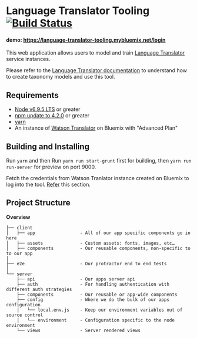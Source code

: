 # Language Translator Tooling [![Build Status](https://travis-ci.org/watson-developer-cloud/language-translator-tooling.svg?branch=master)](https://travis-ci.org/watson-developer-cloud/language-translator-tooling)

#### demo: https://language-translator-tooling.mybluemix.net/login

This web application allows users to model and train [Language Translator](https://console.ng.bluemix.net/catalog/services/language-translator/) service instances.

Please refer to the [Language Translator documentation](https://www.ibm.com/watson/developercloud/doc/language-translator/index.html) to understand how to create taxonomy models and use this tool.

## Requirements

* [Node v6.9.5 LTS](https://nodejs.org/en/blog/release/v6.9.1/) or greater
* [npm update to 4.2.0](https://docs.npmjs.com/getting-started/installing-node) or greater
* [yarn](https://yarnpkg.com/lang/en/docs/install/#mac-tab)
* An instance of [Watson Translator](https://console.ng.bluemix.net/catalog/services/language-translator/) on Bluemix with "Advanced Plan"

## Building and Installing

Run `yarn`
and then
Run `yarn run start-grunt` first for building, then `yarn run run-server` for preview on port 9000.

Fetch the credentials from Watson Tranlator instance created on Bluemix to log into the tool. [Refer](http://www.ibm.com/watson/developercloud/doc/language-translator/tooling.shtml#credentials) this section.

## Project Structure

**Overview**

    ├── client
    │   ├── app                 - All of our app specific components go in here
    │   ├── assets              - Custom assets: fonts, images, etc…
    │   ├── components          - Our reusable components, non-specific to to our app
    │
    ├── e2e                     - Our protractor end to end tests
    │
    └── server
        ├── api                 - Our apps server api
        ├── auth                - For handling authentication with different auth strategies
        ├── components          - Our reusable or app-wide components
        ├── config              - Where we do the bulk of our apps configuration
        │   └── local.env.js    - Keep our environment variables out of source control
        │   └── environment     - Configuration specific to the node environment
        └── views               - Server rendered views
